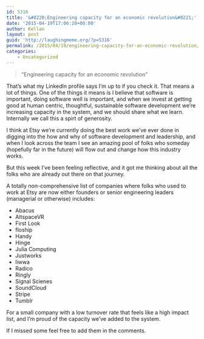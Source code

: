 ```yaml
---
id: 5316
title: '&#8220;Engineering capacity for an economic revolution&#8221;'
date: '2015-04-19T17:06:20+00:00'
author: Kellan
layout: post
guid: 'http://laughingmeme.org/?p=5316'
permalink: /2015/04/19/engineering-capacity-for-an-economic-revolution/
categories:
    - Uncategorized
---
```


> “Engineering capacity for an economic revolution”

That’s what my LinkedIn profile says I’m up to if you check it. That means a lot of things. One of the things it means is I believe that software is important, doing software well is important, and when we invest at getting good at human centric, thoughtful, sustainable software development we’re increasing capacity in the system, and we should share what we learn. Internally we call this a spirt of generosity.

I think at Etsy we’re currently doing the best work we’ve ever done in digging into the how and why of software development and leadership, and when I look across the team I see an amazing pool of folks who someday (hopefully far in the future) will flow out and change how this industry works.

But this week I’ve been feeling reflective, and it got me thinking about all the folks who are already out there on that journey.

A totally non-comprehensive list of companies where folks who used to work at Etsy are now either founders or senior engineering leaders (managerial or otherwise) includes:

- Abacus
- AltspaceVR
- First Look
- floship
- Handy
- Hinge
- Julia Computing
- Justworks
- liwwa
- Radico
- Ringly
- Signal Scienes
- SoundCloud
- Stripe
- Tumblr

For a small company with a low turnover rate that feels like a high impact list, and I’m proud of the capacity we’ve added to the system.

If I missed some feel free to add them in the comments.